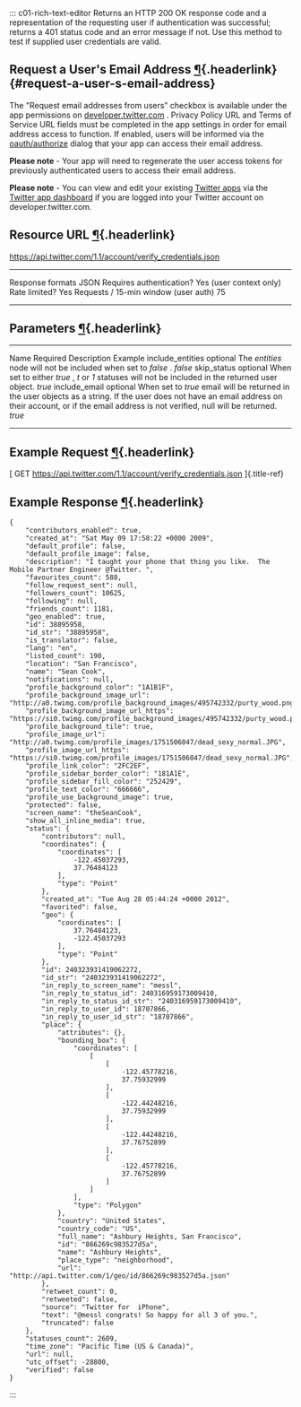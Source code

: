 <div>

::: c01-rich-text-editor
Returns an HTTP 200 OK response code and a representation of the
requesting user if authentication was successful; returns a 401 status
code and an error message if not. Use this method to test if supplied
user credentials are valid.

## Request a User\'s Email Address [¶](#request-a-user-s-email-address){.headerlink} {#request-a-user-s-email-address}

The \"Request email addresses from users\" checkbox is available under
the app permissions on
[developer.twitter.com](https://developer.twitter.com/en/docs/basics/developer-portal/guides/apps)
. Privacy Policy URL and Terms of Service URL fields must be completed
in the app settings in order for email address access to function. If
enabled, users will be informed via the
[oauth/authorize](/oauth/reference/get/oauth/authorize) dialog that your
app can access their email address.

**Please note** - Your app will need to regenerate the user access
tokens for previously authenticated users to access their email address.

**Please note** - You can view and edit your existing [Twitter
apps](https://developer.twitter.com/en/docs/basics/developer-portal/guides/apps)
via the [Twitter app dashboard](https://developer.twitter.com/en/apps)
if you are logged into your Twitter account on developer.twitter.com.

## Resource URL [¶](#resource-url){.headerlink}

<https://api.twitter.com/1.1/account/verify_credentials.json>

  -------------------------------------- -------------------------
  Response formats                       JSON
  Requires authentication?               Yes (user context only)
  Rate limited?                          Yes
  Requests / 15-min window (user auth)   75
  -------------------------------------- -------------------------

## Parameters [¶](#parameters){.headerlink}

  ------------------ ---------- --------------------------------------------------------------------------------------------------------------------------------------------------------------------------------------------------------- ---------
  Name               Required   Description                                                                                                                                                                                               Example
  include_entities   optional   The *entities* node will not be included when set to *false* .                                                                                                                                            *false*
  skip_status        optional   When set to either *true* , *t* or *1* statuses will not be included in the returned user object.                                                                                                         *true*
  include_email      optional   When set to *true* email will be returned in the user objects as a string. If the user does not have an email address on their account, or if the email address is not verified, null will be returned.   *true*
  ------------------ ---------- --------------------------------------------------------------------------------------------------------------------------------------------------------------------------------------------------------- ---------

## Example Request [¶](#example-request){.headerlink}

[ GET <https://api.twitter.com/1.1/account/verify_credentials.json>
]{.title-ref}

## Example Response [¶](#example-response){.headerlink}

    {
        "contributors_enabled": true,
        "created_at": "Sat May 09 17:58:22 +0000 2009",
        "default_profile": false,
        "default_profile_image": false,
        "description": "I taught your phone that thing you like.  The Mobile Partner Engineer @Twitter. ",
        "favourites_count": 588,
        "follow_request_sent": null,
        "followers_count": 10625,
        "following": null,
        "friends_count": 1181,
        "geo_enabled": true,
        "id": 38895958,
        "id_str": "38895958",
        "is_translator": false,
        "lang": "en",
        "listed_count": 190,
        "location": "San Francisco",
        "name": "Sean Cook",
        "notifications": null,
        "profile_background_color": "1A1B1F",
        "profile_background_image_url": "http://a0.twimg.com/profile_background_images/495742332/purty_wood.png",
        "profile_background_image_url_https": "https://si0.twimg.com/profile_background_images/495742332/purty_wood.png",
        "profile_background_tile": true,
        "profile_image_url": "http://a0.twimg.com/profile_images/1751506047/dead_sexy_normal.JPG",
        "profile_image_url_https": "https://si0.twimg.com/profile_images/1751506047/dead_sexy_normal.JPG",
        "profile_link_color": "2FC2EF",
        "profile_sidebar_border_color": "181A1E",
        "profile_sidebar_fill_color": "252429",
        "profile_text_color": "666666",
        "profile_use_background_image": true,
        "protected": false,
        "screen_name": "theSeanCook",
        "show_all_inline_media": true,
        "status": {
            "contributors": null,
            "coordinates": {
                "coordinates": [
                    -122.45037293,
                    37.76484123
                ],
                "type": "Point"
            },
            "created_at": "Tue Aug 28 05:44:24 +0000 2012",
            "favorited": false,
            "geo": {
                "coordinates": [
                    37.76484123,
                    -122.45037293
                ],
                "type": "Point"
            },
            "id": 240323931419062272,
            "id_str": "240323931419062272",
            "in_reply_to_screen_name": "messl",
            "in_reply_to_status_id": 240316959173009410,
            "in_reply_to_status_id_str": "240316959173009410",
            "in_reply_to_user_id": 18707866,
            "in_reply_to_user_id_str": "18707866",
            "place": {
                "attributes": {},
                "bounding_box": {
                    "coordinates": [
                        [
                            [
                                -122.45778216,
                                37.75932999
                            ],
                            [
                                -122.44248216,
                                37.75932999
                            ],
                            [
                                -122.44248216,
                                37.76752899
                            ],
                            [
                                -122.45778216,
                                37.76752899
                            ]
                        ]
                    ],
                    "type": "Polygon"
                },
                "country": "United States",
                "country_code": "US",
                "full_name": "Ashbury Heights, San Francisco",
                "id": "866269c983527d5a",
                "name": "Ashbury Heights",
                "place_type": "neighborhood",
                "url": "http://api.twitter.com/1/geo/id/866269c983527d5a.json"
            },
            "retweet_count": 0,
            "retweeted": false,
            "source": "Twitter for  iPhone",
            "text": "@messl congrats! So happy for all 3 of you.",
            "truncated": false
        },
        "statuses_count": 2609,
        "time_zone": "Pacific Time (US & Canada)",
        "url": null,
        "utc_offset": -28800,
        "verified": false
    }
:::

</div>
